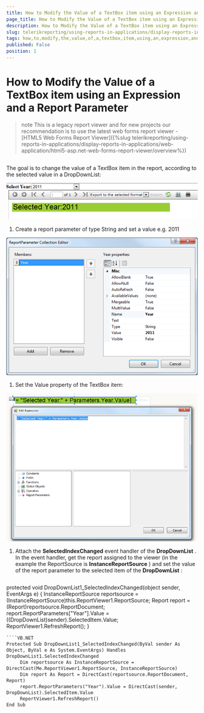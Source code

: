 ```yaml
---
title: How to Modify the Value of a TextBox item using an Expression and a Report Parameter
page_title: How to Modify the Value of a TextBox item using an Expression and a Report Parameter | for Telerik Reporting Documentation
description: How to Modify the Value of a TextBox item using an Expression and a Report Parameter
slug: telerikreporting/using-reports-in-applications/display-reports-in-applications/web-application/asp.net-web-forms-report-viewer/using-out-proc-session-state/how-to-modify-the-value-of-a-textbox-item-using-an-expression-and-a-report-parameter
tags: how,to,modify,the,value,of,a,textbox,item,using,an,expression,and,a,report,parameter
published: False
position: 1
---
```


# How to Modify the Value of a TextBox item using an Expression and a Report Parameter



>note This is a legacy report viewer and for new projects our recommendation is to use the latest web forms report viewer -           [HTML5 Web Forms Report Viewer]({%slug telerikreporting/using-reports-in-applications/display-reports-in-applications/web-application/html5-asp.net-web-forms-report-viewer/overview%})

## 

The goal is to change the value of a TextBox item in the report, according to the selected value in a DropDownList:

  

  ![](images/OutProc1.png)

1. Create a report parameter of type String and set a value e.g. 2011  

  ![](images/OutProc2.png)

1. Set the Value property of the TextBox item:  

  ![](images/OutProc3.png)

1. Attach the __SelectedIndexChanged__  event handler of the __DropDownList__ . In the event handler, get the report assigned to the viewer                    (in the example the ReportSource is __InstanceReportSource__ )                 and set the value of the report parameter to the selected item of the __DropDownList__ :

    
      ````C#
protected void DropDownList1_SelectedIndexChanged(object sender, EventArgs e)
{
     InstanceReportSource reportsource = (InstanceReportSource)this.ReportViewer1.ReportSource;
     Report report = (Report)reportsource.ReportDocument;
     report.ReportParameters["Year"].Value = ((DropDownList)sender).SelectedItem.Value;
     ReportViewer1.RefreshReport();
}
````
````VB.NET
Protected Sub DropDownList1_SelectedIndexChanged(ByVal sender As Object, ByVal e As System.EventArgs) Handles DropDownList1.SelectedIndexChanged
     Dim reportsource As InstanceReportSource = DirectCast(Me.ReportViewer1.ReportSource, InstanceReportSource)
     Dim report As Report = DirectCast(reportsource.ReportDocument, Report)
     report.ReportParameters("Year").Value = DirectCast(sender, DropDownList).SelectedItem.Value
     ReportViewer1.RefreshReport()
End Sub
````


